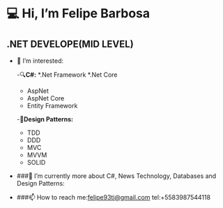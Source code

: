 :computer: Hi, I’m Felipe Barbosa
===================================
.NET DEVELOPE(MID LEVEL)
-----------------------------------
- 👀 I’m interested:

  -:mag:**C#:**
    *.Net Framework
    *.Net Core
    * AspNet
    * AspNet Core
    * Entity Framework
      
  -:triangular_ruler:**Design Patterns:**
    * TDD
    * DDD
    * MVC
    * MVVM
    * SOLID
     
- ###🌱 I’m currently more about C#, News Technology, Databases and Design Patterns:
- ###📫 How to reach me:felipe93ti@gmail.com
                  tel:+5583987544118
